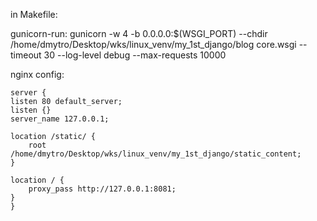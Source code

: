 in Makefile:

gunicorn-run:
	gunicorn -w 4 -b 0.0.0.0:$(WSGI_PORT) --chdir /home/dmytro/Desktop/wks/linux_venv/my_1st_django/blog core.wsgi --timeout 30 --log-level debug --max-requests 10000


nginx config:
    
    server {
    listen 80 default_server;
    listen {}
    server_name 127.0.0.1;
    
    location /static/ {
        root /home/dmytro/Desktop/wks/linux_venv/my_1st_django/static_content;
    }

    location / {
        proxy_pass http://127.0.0.1:8081;
    }
	}

